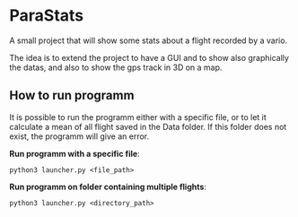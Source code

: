 # ParaStats

A small project that will show some stats about a flight recorded by a vario.

The idea is to extend the project to have a GUI and to show also graphically the datas, and also to show the gps track
in 3D on a map.

## How to run programm

It is possible to run the programm either with a specific file, or to let it calculate a mean of all flight saved in the
Data folder. If this folder does not exist, the programm will give an error.

**Run programm with a specific file**:

`python3 launcher.py <file_path>`

**Run programm on folder containing multiple flights**:

`python3 launcher.py <directory_path>`

